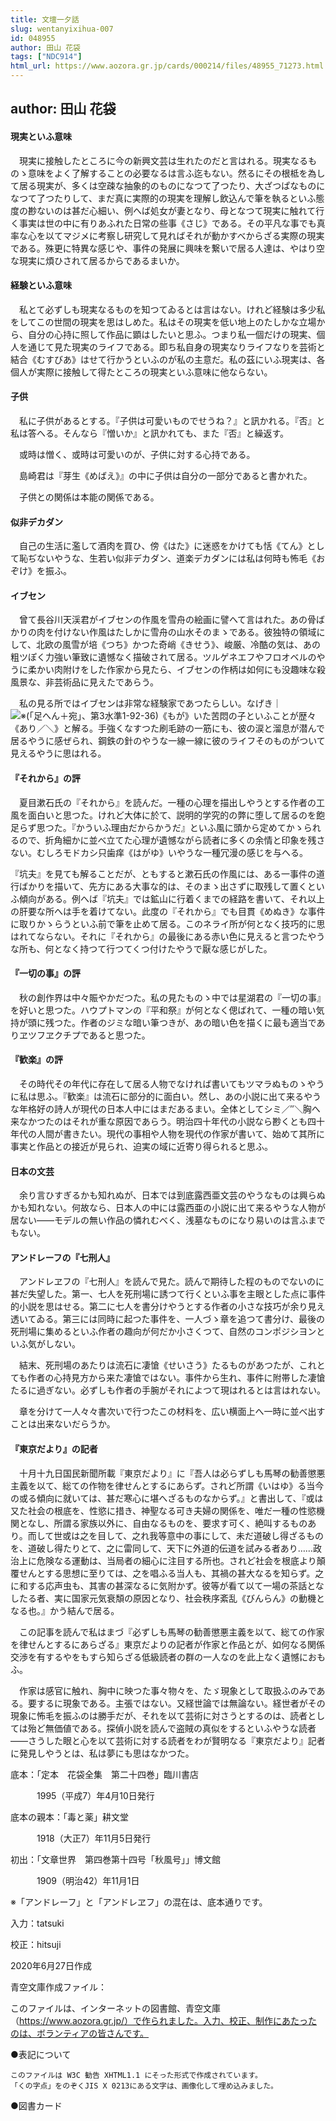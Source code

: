 ```yaml
---
title: 文壇一夕話
slug: wentanyixihua-007
id: 048955
author: 田山 花袋
tags: ["NDC914"]
html_url: https://www.aozora.gr.jp/cards/000214/files/48955_71273.html
---
```


## author: 田山 花袋

#### 現実といふ意味




　現実に接触したところに今の新興文芸は生れたのだと言はれる。現実なるものゝ意味をよく了解することの必要なるは言ふ迄もない。然るにその根柢を為して居る現実が、多くは空疎な抽象的のものになつて了つたり、大ざつぱなものになつて了つたりして、まだ真に実際的の現実を理解し飲込んで筆を執るといふ態度の尠ないのは甚だ心細い、例へば処女が妻となり、母となつて現実に触れて行く事実は世の中に有りあふれた日常の些事《さじ》である。その平凡な事でも真率な心を以てマジメに考察し研究して見ればそれが動かすべからざる実際の現実である。殊更に特異な感じや、事件の発展に興味を繋いで居る人達は、やはり空な現実に煩ひされて居るからであるまいか。



#### 経験といふ意味




　私とて必ずしも現実なるものを知つてゐるとは言はない。けれど経験は多少私をしてこの世間の現実を思はしめた。私はその現実を低い地上のたしかな立場から、自分の心持に照して作品に顕はしたいと思ふ。つまり私一個だけの現実、個人を通じて見た現実のライフである。即ち私自身の現実なりライフなりを芸術と結合《むすびあ》はせて行かうといふのが私の主意だ。私の茲にいふ現実は、各個人が実際に接触して得たところの現実といふ意味に他ならない。



#### 子供




　私に子供があるとする。『子供は可愛いものでせうね？』と訊かれる。『否』と私は答へる。そんなら『憎いか』と訊かれても、また『否』と繰返す。

　或時は憎く、或時は可愛いのが、子供に対する心持である。

　島崎君は『芽生《めばえ》』の中に子供は自分の一部分であると書かれた。

　子供との関係は本能の関係である。



#### 似非デカダン




　自己の生活に濫して酒肉を買ひ、傍《はた》に迷惑をかけても恬《てん》として恥ぢないやうな、生若い似非デカダン、道楽デカダンには私は何時も怖毛《おぞけ》を振ふ。



#### イブセン




　曾て長谷川天渓君がイブセンの作風を雪舟の絵画に譬へて言はれた。あの骨ばかりの肉を付けない作風はたしかに雪舟の山水そのまゝである。彼独特の領域にして、北欧の風雪が培《つち》かつた奇峭《きせう》、峻厳、冷酷の気は、あの粗ツぽく力強い筆致に遺憾なく描破されて居る。ツルゲネエフやフロオベルのやうに柔かい肉附けをした作家から見たら、イブセンの作柄は如何にも没趣味な殺風景な、非芸術品に見えたであらう。

　私の見る所ではイブセンは非常な経験家であつたらしい。なげき｜![※(「足へん＋宛」、第3水準1-92-36)](https://www.aozora.gr.jp/cards/000214/files/../../../gaiji/1-92/1-92-36.png)《もが》いた苦悶の子といふことが歴々《あり／＼》と解る。手強くなすつた刷毛跡の一筋にも、彼の涙と溜息が潜んで居るやうに感ぜられ、鋼鉄の針のやうな一線一線に彼のライフそのものがついて見えるやうに思はれる。



#### 『それから』の評




　夏目漱石氏の『それから』を読んだ。一種の心理を描出しやうとする作者の工風を面白いと思つた。けれど大体に於て、説明的学究的の弊に堕して居るのを飽足らず思つた。『かういふ理由だからかうだ』といふ風に頭から定めてかゝられるので、折角細かに並べ立てた心理が遺憾ながら読者に多くの余情と印象を残さない。むしろモドカシ只歯痒《はがゆ》いやうな一種冗漫の感じを与へる。

『坑夫』を見ても解ることだが、ともすると漱石氏の作風には、ある一事件の道行ばかりを描いて、先方にある大事な的は、そのまゝ出さずに取残して置くといふ傾向がある。例へば『坑夫』では鉱山に行着くまでの経路を書いて、それ以上の肝要な所へは手を着けてない。此度の『それから』でも目貫《めぬき》な事件に取りかゝらうといふ前で筆を止めて居る。このネライ所が何となく技巧的に思はれてならない。それに『それから』の最後にある赤い色に見えると言つたやうな所も、何となく持つて行つてくつ付けたやうで厭な感じがした。



#### 『一切の事』の評




　秋の創作界は中々賑やかだつた。私の見たものゝ中では星湖君の『一切の事』を好いと思つた。ハウプトマンの『平和祭』が何となく偲ばれて、一種の暗い気持が頭に残つた。作者のジミな暗い筆つきが、あの暗い色を描くに最も適当でありヱツフヱクチプであると思つた。



#### 『歓楽』の評




　その時代その年代に存在して居る人物でなければ書いてもツマラぬものゝやうに私は思ふ。『歓楽』は流石に部分的に面白い。然し、あの小説に出て来るやうな年格好の詩人が現代の日本人中にはまだあるまい。全体としてシミ／″＼胸へ来なかつたのはそれが重な原因であらう。明治四十年代の小説なら尠くとも四十年代の人間が書きたい。現代の事相や人物を現代の作家が書いて、始めて其所に事実と作品との接近が見られ、迫実の域に近寄り得られると思ふ。



#### 日本の文芸




　余り言ひすぎるかも知れぬが、日本では到底露西亜文芸のやうなものは興らぬかも知れない。何故なら、日本人の中には露西亜の小説に出て来るやうな人物が居ない――モデルの無い作品の憐れむべく、浅墓なものになり易いのは言ふまでもない。



#### アンドレーフの『七刑人』




　アンドレヱフの『七刑人』を読んで見た。読んで期待した程のものでないのに甚だ失望した。第一、七人を死刑場に誘つて行くといふ事を主眼とした点に事件的小説を思はせる。第二に七人を書分けやうとする作者の小さな技巧が余り見え透いてゐる。第三には同時に起つた事件を、一人づゝ章を追つて書分け、最後の死刑場に集めるといふ作者の趣向が何だか小さくつて、自然のコンポジシヨンといふ気がしない。

　結末、死刑場のあたりは流石に凄愴《せいさう》たるものがあつたが、これとても作者の心持見方から来た凄愴ではない。事件から生れ、事件に附帯した凄愴たるに過ぎない。必ずしも作者の手腕がそれによつて現はれるとは言はれない。

　章を分けて一人々々書次いで行つたこの材料を、広い横面上へ一時に並べ出すことは出来ないだらうか。



#### 『東京だより』の記者




　十月十九日国民新聞所載『東京だより』に『吾人は必らずしも馬琴の勧善懲悪主義を以て、総ての作物を律せんとするにあらず。されど所謂《いはゆ》る当今の或る傾向に就いては、甚だ寒心に堪へざるものなからず。』と書出して、『或は又た社会の根底を、性慾に措き、神聖なる可き夫婦の関係を、唯だ一種の性慾機関となし、所謂る家族以外に、自由なるものを、要求す可く、絶叫するものあり。而して世或は之を目して、之れ我等意中の事にして、未だ道破し得ざるものを、道破し得たりとて、之に雷同して、天下に外道的伝道を試みる者あり……政治上に危険なる運動は、当局者の細心に注目する所也。されど社会を根底より顛覆せんとする思想に至りては、之を唱ふる当人も、其禍の甚大なるを知らず。之に和する応声虫も、其害の甚深なるに気附かず。彼等が看て以て一場の茶話となしたる者、実に国家元気衰頽の原因となり、社会秩序紊乱《びんらん》の動機となる也。』かう結んで居る。

　この記事を読んで私はまづ『必ずしも馬琴の勧善懲悪主義を以て、総ての作家を律せんとするにあらざる』東京だよりの記者が作家と作品とが、如何なる関係交渉を有するやをもすら知らざる低級読者の群の一人なのを此上なく遺憾におもふ。

　作家は感官に触れ、胸中に映つた事々物々を、たゞ現象として取扱ふのみである。要するに現象である。主張ではない。又経世論では無論ない。経世者がその現象に怖毛を振ふのは勝手だが、それを以て芸術に対さうとするのは、読者としては殆ど無価値である。探偵小説を読んで盗賊の真似をするといふやうな読者――さうした眼と心を以て芸術に対する読者をわが賢明なる『東京だより』記者に発見しやうとは、私は夢にも思はなかつた。













底本：「定本　花袋全集　第二十四巻」臨川書店

　　　1995（平成7）年4月10日発行

底本の親本：「毒と薬」耕文堂

　　　1918（大正7）年11月5日発行

初出：「文章世界　第四巻第十四号「秋風号」」博文館

　　　1909（明治42）年11月1日

※「アンドレーフ」と「アンドレヱフ」の混在は、底本通りです。

入力：tatsuki

校正：hitsuji

2020年6月27日作成

青空文庫作成ファイル：

このファイルは、インターネットの図書館、青空文庫（https://www.aozora.gr.jp/）で作られました。入力、校正、制作にあたったのは、ボランティアの皆さんです。











●表記について


	このファイルは W3C 勧告 XHTML1.1 にそった形式で作成されています。
	「くの字点」をのぞくJIS X 0213にある文字は、画像化して埋め込みました。







●図書カード